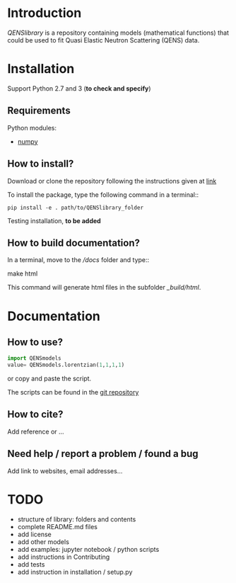 Introduction
============
*QENSlibrary* is a repository containing models (mathematical functions) that
could be used to fit Quasi Elastic Neutron Scattering (QENS) data.


Installation
============

Support Python 2.7 and 3 (**to check and specify**)


Requirements
------------

Python modules:
- [numpy](http://www.numpy.org/)

How to install?
------------
Download or clone the repository following the instructions given at [link](https://github.com/QENSlibrary/QENSmodels)


To install the package, type the following 
command in a terminal::

```
pip install -e . path/to/QENSlibrary_folder
```

Testing installation, **to be added**

How to build documentation?
------------

In a terminal, move to the */docs* folder and type::

   make html
   
This command will generate html files in the subfolder *_build/html*.

Documentation
=============

How to use?
-----------
```python
import QENSmodels
value= QENSmodels.lorentzian(1,1,1,1)

```
or copy and paste the script.

The scripts can be found in the [git repository](https://github.com/QENSlibrary/QENSmodels)

How to cite?
------------
Add reference or ...

Need help / report a problem / found a bug
------------------------------------------

Add link to websites, email addresses...


TODO
====
- structure of library: folders and contents
- complete README.md files
- add license
- add other models
- add examples: jupyter notebook / python scripts
- add instructions in Contributing
- add tests
- add instruction in installation / setup.py
